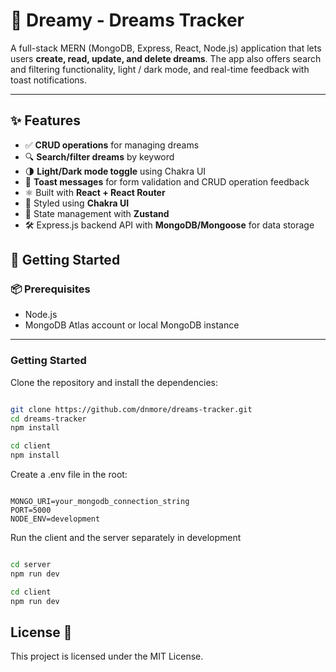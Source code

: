 # 🌙 Dreamy - Dreams Tracker

A full-stack MERN (MongoDB, Express, React, Node.js) application that lets users **create, read, update, and delete dreams**. The app also offers search and filtering functionality, light / dark mode, and real-time feedback with toast notifications.

---

## ✨ Features

- ✅ **CRUD operations** for managing dreams
- 🔍 **Search/filter dreams** by keyword
- 🌗 **Light/Dark mode toggle** using Chakra UI
- 🔔 **Toast messages** for form validation and CRUD operation feedback
- ⚛️ Built with **React + React Router**
- 🎨 Styled using **Chakra UI**
- 💾 State management with **Zustand**
- 🛠 Express.js backend API with **MongoDB/Mongoose** for data storage

## 🚀 Getting Started

### 📦 Prerequisites

- Node.js 
- MongoDB Atlas account or local MongoDB instance

---

### Getting Started

Clone the repository and install the dependencies:

```bash

git clone https://github.com/dnmore/dreams-tracker.git
cd dreams-tracker
npm install

cd client
npm install

```

Create a .env file in the root:

```env

MONGO_URI=your_mongodb_connection_string
PORT=5000
NODE_ENV=development

```

Run the client and the server separately in development

```bash

cd server
npm run dev

cd client
npm run dev

```

## License 📄

This project is licensed under the MIT License.
